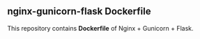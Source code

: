 ## nginx-gunicorn-flask Dockerfile


This repository contains **Dockerfile** of Nginx + Gunicorn + Flask.
